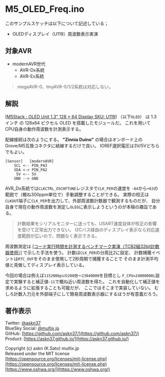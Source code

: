 # M5_OLED_Freq.ino

このサンプルスケッチは以下について記述している；

- OLEDディスプレイ（U119）周波数表示実演

## 対象AVR

- modernAVR世代
  - AVR-Dx系統
  - AVR-Ex系統

> megaAVR-0、tinyAVR-0/1/2系統は対応しない。

## 解説

[[M5Stack : OLED Unit 1.3" 128 × 64 Display SKU: U119]](https://shop.m5stack.com/collections/m5-sensor/products/oled-unit-1-3-128-64-display)
（以下`OLED`）
は 1.3インチ の 128x64 ピクセル OLED を搭載したモジュールだ。
これを用いて CPU自身の動作周波数を計測表示する。

配線接続は次のようにする。
__"Zinnia Duino"__ の場合はオンボード上の
Grove/M5互換コネクタに結線するだけで良い。
IOREF選択電圧は3V/5Vどちらでもよい。

```plain
[Sensor]   [modernAVR]
    SCL <-- PIN_PA3
    SDA <-> PIN_PA2
     5V <-- 5V
    GND --> GND
```

AVR_Dx系統では`CLKCTRL_OSCHFTUNE`レジスタで`CLK_PER`の速度を
`-64`から`+63`の範囲で（概ね300ppm単位で）手動調整することができる。
実際の校正は`CLKOUT`端子に`CLK_PER`を出力して、外部周波数計数器で観測するものだが、
自分自身で現在の動作周波数を測定し`OLED`に表示しようというのが本稿の趣旨である。

> 計数結果をシリアルモニターに送っても、USART速度自体が校正の影響を受けて正常出力できない。
> I2Cバス経由のディスプレイ表示なら対応速度範囲が広いので、問題なく表示できる。

周波数測定は
[[コード実行時間を計測するベンチマーク実演（TCB2組32bit計数器使用）]](https://github.com/askn37/MacroMicroAPI_lib/tree/main/examples/Timer%20applications/Benchmark)
で示した手法を使う。
計数は`CLK_PER`の分周比2に設定、
計数捕獲イベントは`RTC_OVF`をそのまま使用して2秒周期で捕獲することで
そのまま計測平均値と見做してディスプレイ表示している。

今回の場合は例えば`115200bpsの200倍＝23040000`を目標とし
`F_CPU=24000000L`設定で実験すると補正値`-11`で概ね近い周波数を得た。
これを自動化して補正値を求めるように拡張することも可能だが、
ここではそこまで実装していない。
むしろ計数入力元を外部端子にして簡易周波数表示器にするほうが有意義だろう。

## 著作表示

Twitter: [@askn37](https://twitter.com/askn37) \
BlueSky Social: [@multix.jp](https://bsky.app/profile/multix.jp) \
GitHub: [https://github.com/askn37/](https://github.com/askn37/) \
Product: [https://askn37.github.io/](https://askn37.github.io/)

Copyright (c) askn (K.Sato) multix.jp \
Released under the MIT license \
[https://opensource.org/licenses/mit-license.php](https://opensource.org/licenses/mit-license.php) \
[https://www.oshwa.org/](https://www.oshwa.org/)

